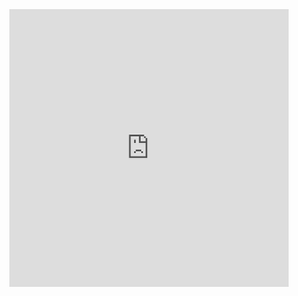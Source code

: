 

<iframe src="https://wangchujiang.com/linux-command/" width="100%" height="500px" scrolling="no" style="border:0px;"></iframe>
